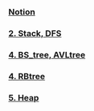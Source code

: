 ### [Notion](https://www.notion.so/u-lo-l/42_DataStructure-579ad05dfff447cea0e785341985ea2b)
### [2. Stack, DFS](https://github.com/u-lo-l/42_DataStructure/tree/master/2_Stack)
### [4. BS_tree, AVLtree](https://github.com/u-lo-l/42_DataStructure/tree/master/4_Tree)
### [4. RBtree](https://github.com/u-lo-l/42_DataStructure/tree/master/4_RedBlackTree)
### [5. Heap](https://github.com/u-lo-l/42_DataStructure/tree/master/5_Heap)
